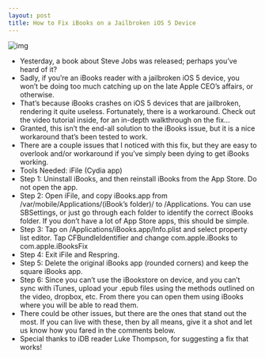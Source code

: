 ```yaml
---
layout: post
title: How to Fix iBooks on a Jailbroken iOS 5 Device
---
```

![img](http://media.idownloadblog.com/wp-content/uploads/2011/10/ibooks-iOS5-fix.png)
* Yesterday, a book about Steve Jobs was released; perhaps you’ve heard of it?
* Sadly, if you’re an iBooks reader with a jailbroken iOS 5 device, you won’t be doing too much catching up on the late Apple CEO’s affairs, or otherwise.
* That’s because iBooks crashes on iOS 5 devices that are jailbroken, rendering it quite useless. Fortunately, there is a workaround. Check out the video tutorial inside, for an in-depth walkthrough on the fix…
* Granted, this isn’t the end-all solution to the iBooks issue, but it is a nice workaround that’s been tested to work.
* There are a couple issues that I noticed with this fix, but they are easy to overlook and/or workaround if you’ve simply been dying to get iBooks working.
* Tools Needed: iFile (Cydia app)
* Step 1: Uninstall iBooks, and then reinstall iBooks from the App Store. Do not open the app.
* Step 2: Open iFile, and copy iBooks.app from /var/mobile/Applications/(iBook’s folder)/ to /Applications. You can use SBSettings, or just go through each folder to identify the correct iBooks folder. If you don’t have a lot of App Store apps, this should be simple.
* Step 3: Tap on /Applications/iBooks.app/Info.plist and select property list editor. Tap CFBundleIdentifier and change com.apple.iBooks to com.apple.iBooksFix
* Step 4: Exit iFile and Respring.
* Step 5: Delete the original iBooks app (rounded corners) and keep the square iBooks app.
* Step 6: Since you can’t use the iBookstore on device, and you can’t sync with iTunes, upload your .epub files using the methods outlined on the video, dropbox, etc. From there you can open them using iBooks where you will be able to read them.
* There could be other issues, but there are the ones that stand out the most. If you can live with these, then by all means, give it a shot and let us know how you fared in the comments below.
* Special thanks to iDB reader Luke Thompson, for suggesting a fix that works!

